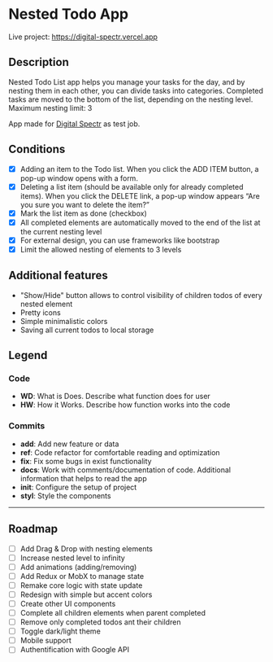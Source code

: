 # Nested Todo App

Live project: https://digital-spectr.vercel.app

## Description

Nested Todo List app helps you manage your tasks for the day, and by nesting them in each other, you can divide tasks into categories. Completed tasks are moved to the bottom of the list, depending on the nesting level.
Maximum nesting limit: 3

App made for [Digital Spectr](https://digital-spectr.ru/) as test job.

## Conditions

- [x] Adding an item to the Todo list. When you click the ADD ITEM button, a pop-up window opens with a form.
- [x] Deleting a list item (should be available only for already completed items). When you click the DELETE link, a pop-up window appears “Are you sure you want to delete the item?”
- [x] Mark the list item as done (checkbox)
- [x] All completed elements are automatically moved to the end of the list at the current nesting level
- [x] For external design, you can use frameworks like bootstrap
- [x] Limit the allowed nesting of elements to 3 levels

## Additional features

- "Show/Hide" button allows to control visibility of children todos of every nested element
- Pretty icons
- Simple minimalistic colors
- Saving all current todos to local storage

## Legend

### Code

- **WD**: What is Does. Describe what function does for user
- **HW**: How it Works. Describe how function works into the code

### Commits

- **add**: Add new feature or data
- **ref**: Code refactor for comfortable reading and optimization
- **fix**: Fix some bugs in exist functionality
- **docs**: Work with comments/documentation of code. Additional information that helps to read the app
- **init**: Configure the setup of project
- **styl**: Style the components

---

## Roadmap

- [ ] Add Drag & Drop with nesting elements
- [ ] Increase nested level to infinity
- [ ] Add animations (adding/removing)
- [ ] Add Redux or MobX to manage state
- [ ] Remake core logic with state update
- [ ] Redesign with simple but accent colors
- [ ] Create other UI components
- [ ] Complete all children elements when parent completed
- [ ] Remove only completed todos ant their children
- [ ] Toggle dark/light theme
- [ ] Mobile support
- [ ] Authentification with Google API
